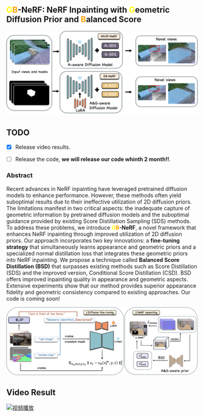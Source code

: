 ## <span style="color: yellow;">G</span><span style="color: orange;">B</span>-NeRF: NeRF Inpainting with <span style="color: yellow;">G</span>eometric Diffusion Prior and <span style="color: orange;">B</span>alanced Score

![teaser](figs/teaser.jpg)
## TODO
- [x] Release video results.
- [ ] Release the code, **we will release our code whinth 2 month!!**.



### Abstract
Recent advances in NeRF inpainting have leveraged pretrained diffusion models to enhance performance. However, these methods often yield suboptimal results due to their ineffective utilization of 2D diffusion priors. The limitations manifest in two critical aspects: the inadequate capture of geometric information by pretrained diffusion models and the suboptimal guidance provided by existing Score Distillation Sampling (SDS) methods. To address these problems, we introduce **<span style="color: yellow;">G</span><span style="color: orange;">B</span>-NeRF**, a novel framework that enhances NeRF inpainting through improved utilization of 2D diffusion priors. Our approach incorporates two key innovations: a **fine-tuning strategy** that simultaneously learns appearance and geometric priors and a specialized normal distillation loss that integrates these geometric priors into NeRF inpainting. We propose a technique called **Balanced Score Distillation (BSD)** that surpasses existing methods such as Score Distillation (SDS) and the improved version, Conditional Score Distillation (CSD). BSD offers improved inpainting quality in appearance and geometric aspects. Extensive experiments show that our method provides superior appearance fidelity and geometric consistency compared to existing approaches. Our code is coming soon!

![pipeline](figs/pipeline.jpg)
## Video Result
[![视频播放](video_result)](https://youtu.be/wnqE3VqRMMQ)